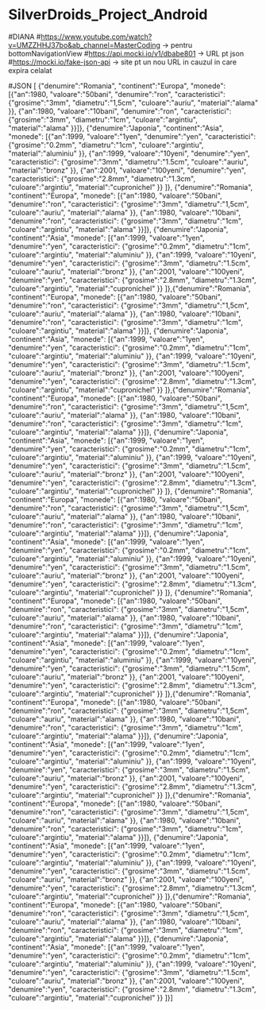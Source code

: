 # SilverDroids_Project_Android

#DIANA
#https://www.youtube.com/watch?v=UMZZHHJ37bo&ab_channel=MasterCoding -> pentru bottomNavigationView
#https://api.mocki.io/v1/dbabe801   ->  URL pt json
#https://mocki.io/fake-json-api  -> site pt un nou URL in cauzul in care expira celalat 

#JSON
[
{"denumire":"Romania",
"continent":"Europa",
"monede":
[{"an":1980,
"valoare":"50bani",
"denumire":"ron",
"caracteristici":
{"grosime":"3mm",
"diametru":"1,5cm",
"culoare":"auriu",
"material":"alama"
}},
{"an":1980,
"valoare":"10bani",
"denumire":"ron",
"caracteristici":
{"grosime":"3mm",
"diametru":"1cm",
"culoare":"argintiu",
"material":"alama"
}}]},
{"denumire":"Japonia",
"continent":"Asia",
"monede":
[{"an":1999,
"valoare":"1yen",
"denumire":"yen",
"caracteristici":
{"grosime":"0.2mm",
"diametru":"1cm",
"culoare":"argintiu",
"material":"aluminiu"
}},
{"an":1999,
"valoare":"10yeni",
"denumire":"yen",
"caracteristici":
{"grosime":"3mm",
"diametru":"1.5cm",
"culoare":"auriu",
"material":"bronz"
}},
{"an":2001,
"valoare":"100yeni",
"denumire":"yen",
"caracteristici":
{"grosime":"2.8mm",
"diametru":"1.3cm",
"culoare":"argintiu",
"material":"cupronichel"
}}
]},
{"denumire":"Romania",
"continent":"Europa",
"monede":
[{"an":1980,
"valoare":"50bani",
"denumire":"ron",
"caracteristici":
{"grosime":"3mm",
"diametru":"1,5cm",
"culoare":"auriu",
"material":"alama"
}},
{"an":1980,
"valoare":"10bani",
"denumire":"ron",
"caracteristici":
{"grosime":"3mm",
"diametru":"1cm",
"culoare":"argintiu",
"material":"alama"
}}]},
{"denumire":"Japonia",
"continent":"Asia",
"monede":
[{"an":1999,
"valoare":"1yen",
"denumire":"yen",
"caracteristici":
{"grosime":"0.2mm",
"diametru":"1cm",
"culoare":"argintiu",
"material":"aluminiu"
}},
{"an":1999,
"valoare":"10yeni",
"denumire":"yen",
"caracteristici":
{"grosime":"3mm",
"diametru":"1.5cm",
"culoare":"auriu",
"material":"bronz"
}},
{"an":2001,
"valoare":"100yeni",
"denumire":"yen",
"caracteristici":
{"grosime":"2.8mm",
"diametru":"1.3cm",
"culoare":"argintiu",
"material":"cupronichel"
}}
]},{"denumire":"Romania",
"continent":"Europa",
"monede":
[{"an":1980,
"valoare":"50bani",
"denumire":"ron",
"caracteristici":
{"grosime":"3mm",
"diametru":"1,5cm",
"culoare":"auriu",
"material":"alama"
}},
{"an":1980,
"valoare":"10bani",
"denumire":"ron",
"caracteristici":
{"grosime":"3mm",
"diametru":"1cm",
"culoare":"argintiu",
"material":"alama"
}}]},
{"denumire":"Japonia",
"continent":"Asia",
"monede":
[{"an":1999,
"valoare":"1yen",
"denumire":"yen",
"caracteristici":
{"grosime":"0.2mm",
"diametru":"1cm",
"culoare":"argintiu",
"material":"aluminiu"
}},
{"an":1999,
"valoare":"10yeni",
"denumire":"yen",
"caracteristici":
{"grosime":"3mm",
"diametru":"1.5cm",
"culoare":"auriu",
"material":"bronz"
}},
{"an":2001,
"valoare":"100yeni",
"denumire":"yen",
"caracteristici":
{"grosime":"2.8mm",
"diametru":"1.3cm",
"culoare":"argintiu",
"material":"cupronichel"
}}
]},{"denumire":"Romania",
"continent":"Europa",
"monede":
[{"an":1980,
"valoare":"50bani",
"denumire":"ron",
"caracteristici":
{"grosime":"3mm",
"diametru":"1,5cm",
"culoare":"auriu",
"material":"alama"
}},
{"an":1980,
"valoare":"10bani",
"denumire":"ron",
"caracteristici":
{"grosime":"3mm",
"diametru":"1cm",
"culoare":"argintiu",
"material":"alama"
}}]},
{"denumire":"Japonia",
"continent":"Asia",
"monede":
[{"an":1999,
"valoare":"1yen",
"denumire":"yen",
"caracteristici":
{"grosime":"0.2mm",
"diametru":"1cm",
"culoare":"argintiu",
"material":"aluminiu"
}},
{"an":1999,
"valoare":"10yeni",
"denumire":"yen",
"caracteristici":
{"grosime":"3mm",
"diametru":"1.5cm",
"culoare":"auriu",
"material":"bronz"
}},
{"an":2001,
"valoare":"100yeni",
"denumire":"yen",
"caracteristici":
{"grosime":"2.8mm",
"diametru":"1.3cm",
"culoare":"argintiu",
"material":"cupronichel"
}}
]},
{"denumire":"Romania",
"continent":"Europa",
"monede":
[{"an":1980,
"valoare":"50bani",
"denumire":"ron",
"caracteristici":
{"grosime":"3mm",
"diametru":"1,5cm",
"culoare":"auriu",
"material":"alama"
}},
{"an":1980,
"valoare":"10bani",
"denumire":"ron",
"caracteristici":
{"grosime":"3mm",
"diametru":"1cm",
"culoare":"argintiu",
"material":"alama"
}}]},
{"denumire":"Japonia",
"continent":"Asia",
"monede":
[{"an":1999,
"valoare":"1yen",
"denumire":"yen",
"caracteristici":
{"grosime":"0.2mm",
"diametru":"1cm",
"culoare":"argintiu",
"material":"aluminiu"
}},
{"an":1999,
"valoare":"10yeni",
"denumire":"yen",
"caracteristici":
{"grosime":"3mm",
"diametru":"1.5cm",
"culoare":"auriu",
"material":"bronz"
}},
{"an":2001,
"valoare":"100yeni",
"denumire":"yen",
"caracteristici":
{"grosime":"2.8mm",
"diametru":"1.3cm",
"culoare":"argintiu",
"material":"cupronichel"
}}
]},
{"denumire":"Romania",
"continent":"Europa",
"monede":
[{"an":1980,
"valoare":"50bani",
"denumire":"ron",
"caracteristici":
{"grosime":"3mm",
"diametru":"1,5cm",
"culoare":"auriu",
"material":"alama"
}},
{"an":1980,
"valoare":"10bani",
"denumire":"ron",
"caracteristici":
{"grosime":"3mm",
"diametru":"1cm",
"culoare":"argintiu",
"material":"alama"
}}]},
{"denumire":"Japonia",
"continent":"Asia",
"monede":
[{"an":1999,
"valoare":"1yen",
"denumire":"yen",
"caracteristici":
{"grosime":"0.2mm",
"diametru":"1cm",
"culoare":"argintiu",
"material":"aluminiu"
}},
{"an":1999,
"valoare":"10yeni",
"denumire":"yen",
"caracteristici":
{"grosime":"3mm",
"diametru":"1.5cm",
"culoare":"auriu",
"material":"bronz"
}},
{"an":2001,
"valoare":"100yeni",
"denumire":"yen",
"caracteristici":
{"grosime":"2.8mm",
"diametru":"1.3cm",
"culoare":"argintiu",
"material":"cupronichel"
}}
]},{"denumire":"Romania",
"continent":"Europa",
"monede":
[{"an":1980,
"valoare":"50bani",
"denumire":"ron",
"caracteristici":
{"grosime":"3mm",
"diametru":"1,5cm",
"culoare":"auriu",
"material":"alama"
}},
{"an":1980,
"valoare":"10bani",
"denumire":"ron",
"caracteristici":
{"grosime":"3mm",
"diametru":"1cm",
"culoare":"argintiu",
"material":"alama"
}}]},
{"denumire":"Japonia",
"continent":"Asia",
"monede":
[{"an":1999,
"valoare":"1yen",
"denumire":"yen",
"caracteristici":
{"grosime":"0.2mm",
"diametru":"1cm",
"culoare":"argintiu",
"material":"aluminiu"
}},
{"an":1999,
"valoare":"10yeni",
"denumire":"yen",
"caracteristici":
{"grosime":"3mm",
"diametru":"1.5cm",
"culoare":"auriu",
"material":"bronz"
}},
{"an":2001,
"valoare":"100yeni",
"denumire":"yen",
"caracteristici":
{"grosime":"2.8mm",
"diametru":"1.3cm",
"culoare":"argintiu",
"material":"cupronichel"
}}
]},{"denumire":"Romania",
"continent":"Europa",
"monede":
[{"an":1980,
"valoare":"50bani",
"denumire":"ron",
"caracteristici":
{"grosime":"3mm",
"diametru":"1,5cm",
"culoare":"auriu",
"material":"alama"
}},
{"an":1980,
"valoare":"10bani",
"denumire":"ron",
"caracteristici":
{"grosime":"3mm",
"diametru":"1cm",
"culoare":"argintiu",
"material":"alama"
}}]},
{"denumire":"Japonia",
"continent":"Asia",
"monede":
[{"an":1999,
"valoare":"1yen",
"denumire":"yen",
"caracteristici":
{"grosime":"0.2mm",
"diametru":"1cm",
"culoare":"argintiu",
"material":"aluminiu"
}},
{"an":1999,
"valoare":"10yeni",
"denumire":"yen",
"caracteristici":
{"grosime":"3mm",
"diametru":"1.5cm",
"culoare":"auriu",
"material":"bronz"
}},
{"an":2001,
"valoare":"100yeni",
"denumire":"yen",
"caracteristici":
{"grosime":"2.8mm",
"diametru":"1.3cm",
"culoare":"argintiu",
"material":"cupronichel"
}}
]},{"denumire":"Romania",
"continent":"Europa",
"monede":
[{"an":1980,
"valoare":"50bani",
"denumire":"ron",
"caracteristici":
{"grosime":"3mm",
"diametru":"1,5cm",
"culoare":"auriu",
"material":"alama"
}},
{"an":1980,
"valoare":"10bani",
"denumire":"ron",
"caracteristici":
{"grosime":"3mm",
"diametru":"1cm",
"culoare":"argintiu",
"material":"alama"
}}]},
{"denumire":"Japonia",
"continent":"Asia",
"monede":
[{"an":1999,
"valoare":"1yen",
"denumire":"yen",
"caracteristici":
{"grosime":"0.2mm",
"diametru":"1cm",
"culoare":"argintiu",
"material":"aluminiu"
}},
{"an":1999,
"valoare":"10yeni",
"denumire":"yen",
"caracteristici":
{"grosime":"3mm",
"diametru":"1.5cm",
"culoare":"auriu",
"material":"bronz"
}},
{"an":2001,
"valoare":"100yeni",
"denumire":"yen",
"caracteristici":
{"grosime":"2.8mm",
"diametru":"1.3cm",
"culoare":"argintiu",
"material":"cupronichel"
}}
]}]






